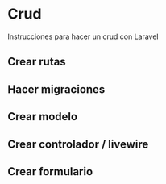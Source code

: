 # Crud
Instrucciones para hacer un crud con Laravel

## Crear rutas

## Hacer migraciones

## Crear modelo

## Crear controlador / livewire

## Crear formulario

